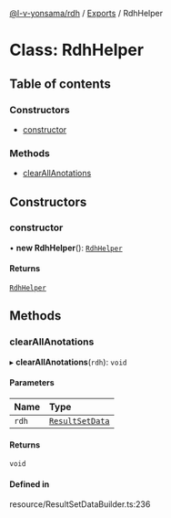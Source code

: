 [@l-v-yonsama/rdh](../README.md) / [Exports](../modules.md) / RdhHelper

# Class: RdhHelper

## Table of contents

### Constructors

- [constructor](RdhHelper.md#constructor)

### Methods

- [clearAllAnotations](RdhHelper.md#clearallanotations)

## Constructors

### constructor

• **new RdhHelper**(): [`RdhHelper`](RdhHelper.md)

#### Returns

[`RdhHelper`](RdhHelper.md)

## Methods

### clearAllAnotations

▸ **clearAllAnotations**(`rdh`): `void`

#### Parameters

| Name | Type |
| :------ | :------ |
| `rdh` | [`ResultSetData`](../modules.md#resultsetdata) |

#### Returns

`void`

#### Defined in

resource/ResultSetDataBuilder.ts:236
